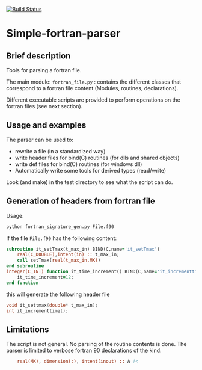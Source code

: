 [![Build Status](https://travis-ci.org/ebranlard/simple-fortran-parser.svg?branch=master)](https://travis-ci.org/ebranlard/simple-fortran-parser)

# Simple-fortran-parser

## Brief description
Tools for parsing a fortran file.

The main module: `fortran_file.py` : contains the different classes that correspond to a fortran file content (Modules, routines, declarations).

Different executable scripts are provided to perform operations on the fortran files (see next section).


## Usage and examples
The parser can be used to:
- rewrite a file (in a standardized way)
- write header files for bind(C) routines (for  dlls and shared objects)
- write def    files for bind(C) routines (for windows dll)
- Automatically write some tools for derived types (read/write)

Look (and make) in the test directory to see what the script can do.


## Generation of headers from fortran file
Usage:
```bash
python fortran_signature_gen.py File.f90
```
If the file `File.f90` has the following content:
```fortran
subroutine it_setTmax(t_max_in) BIND(C,name='it_setTmax')
    real(C_DOUBLE),intent(in) :: t_max_in;
    call setTmax(real(t_max_in,MK))
end subroutine
integer(C_INT) function it_time_increment() BIND(C,name='it_incrementtime')
    it_time_increment=12;
end function
```
this will generate the following header file
```c
void it_settmax(double* t_max_in);
int it_incrementtime();
```



## Limitations 
The script is not general. No parsing of the routine contents is done.
The parser is limited to verbose fortran 90 declarations of the kind:
```fortran    
    real(MK), dimension(:), intent(inout) :: A !<
```







